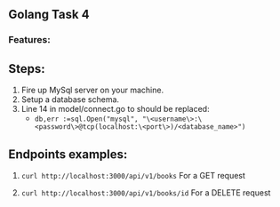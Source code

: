 ## Golang Task 4


### Features:

## Steps:
1. Fire up MySql server on your machine.
2. Setup a database schema.
3. Line 14 in model/connect.go to should be replaced:
    * `db,err :=sql.Open("mysql", "\<username\>:\<password\>@tcp(localhost:\<port\>)/<database_name>")`


## Endpoints examples:
1. `curl http://localhost:3000/api/v1/books` For a GET request

2. `curl http://localhost:3000/api/v1/books/id` For a DELETE request


